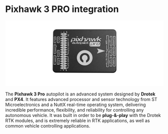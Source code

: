 # Pixhawk 3 PRO integration

![](../.gitbook/assets/px3.png)

The **Pixhawk 3 Pro** autopilot is an advanced system designed by **Drotek** and **PX4**. It features advanced processor and sensor technology from ST Microelectronics and a NuttX real-time operating system, delivering incredible performance, flexibility, and reliability for controlling any autonomous vehicle. It was built in order to be **plug-&-play** with the Drotek RTK modules, and is extremely reliable in RTK applications, as well as common vehicle controlling applications.

